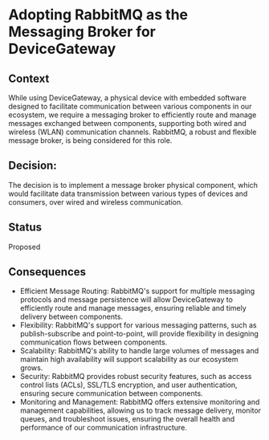 # Adopting RabbitMQ as the Messaging Broker for DeviceGateway

## Context
While using DeviceGateway, a physical device with embedded software designed to 
facilitate communication between various components in our ecosystem, 
we require a messaging broker to efficiently route and manage messages exchanged between components, 
supporting both wired and wireless (WLAN) communication channels. 
RabbitMQ, a robust and flexible message broker, is being considered for this role.

## Decision: 
The decision is to implement a message broker physical component, which would facilitate data transmission between various types of devices and
consumers, over wired and wireless communication.

## Status
Proposed

## Consequences

   * Efficient Message Routing: RabbitMQ's support for multiple messaging protocols and message persistence will allow DeviceGateway to efficiently route and manage messages, ensuring reliable and timely delivery between components.
   * Flexibility: RabbitMQ's support for various messaging patterns, such as publish-subscribe and point-to-point, will provide flexibility in designing communication flows between components.
   * Scalability: RabbitMQ's ability to handle large volumes of messages and maintain high availability will support scalability as our ecosystem grows.
   * Security: RabbitMQ provides robust security features, such as access control lists (ACLs), SSL/TLS encryption, and user authentication, ensuring secure communication between components.
   * Monitoring and Management: RabbitMQ offers extensive monitoring and management capabilities, allowing us to track message delivery, monitor queues, and troubleshoot issues, ensuring the overall health and performance of our communication infrastructure.
   
